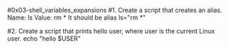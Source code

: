 #0x03-shell_variables_expansions
#1. Create a script that creates an alias. Name: ls Value: rm *
It should be alias ls="rm *"

#2. Create a script that prints hello user, where user is the current Linux user.
echo "hello $USER"
